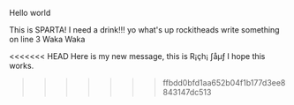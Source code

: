 Hello world

This is SPARTA!
I need a drink!!!
yo what's up rockitheads
write something on line 3
Waka Waka

<<<<<<< HEAD
Here is my new message, this is R¡çh¡ ∫åµƒ
I hope this works.
>>>>>>> ffbdd0bfd1aa652b04f1b177d3ee8843147dc513

